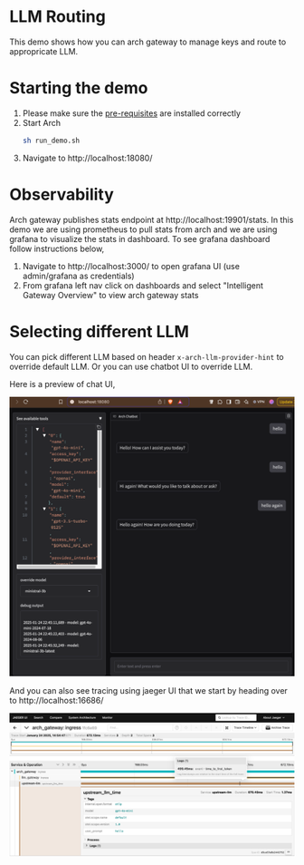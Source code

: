 # LLM Routing
This demo shows how you can arch gateway to manage keys and route to appropricate LLM.

# Starting the demo
1. Please make sure the [pre-requisites](https://github.com/katanemo/arch/?tab=readme-ov-file#prerequisites) are installed correctly
1. Start Arch
   ```sh
   sh run_demo.sh
   ```
1. Navigate to http://localhost:18080/

# Observability
Arch gateway publishes stats endpoint at http://localhost:19901/stats. In this demo we are using prometheus to pull stats from arch and we are using grafana to visualize the stats in dashboard. To see grafana dashboard follow instructions below,

1. Navigate to http://localhost:3000/ to open grafana UI (use admin/grafana as credentials)
1. From grafana left nav click on dashboards and select "Intelligent Gateway Overview" to view arch gateway stats

# Selecting different LLM
You can pick different LLM based on header `x-arch-llm-provider-hint` to override default LLM. Or you can use chatbot UI to override LLM.

Here is a preview of chat UI,

![LLM Routing Demo](docs/source/_static/img/llm_routing_demo.png)

And you can also see tracing using jaeger UI that we start by heading over to http://localhost:16686/

![Jaeger Tracing](docs/source/_static/img/jaeger_tracing_llm_routing.png)
